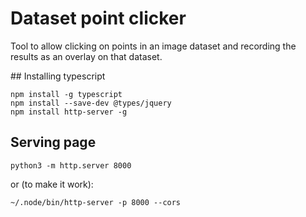 # Dataset point clicker

Tool to allow clicking on points in an image dataset and recording the results as an overlay on that dataset.


## Installing typescript

    npm install -g typescript
    npm install --save-dev @types/jquery
    npm install http-server -g

## Serving page

    python3 -m http.server 8000

or (to make it work):

    ~/.node/bin/http-server -p 8000 --cors

